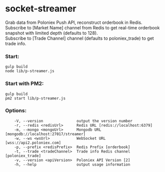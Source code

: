 # socket-streamer
Grab data from Poloniex Push API, reconstruct orderbook in Redis.  
Subscribe to [Market Name] channel from Redis to get real-time orderbook snapshot with limited depth (defaults to 128).  
Subscribe to [Trade Channel] channel (defaults to poloniex_trade) to get trade info.
### Start:
```
gulp build
node lib/p-streamer.js
```
### Start with PM2:
```
gulp build
pm2 start lib/p-streamer.js
```
### Options:
```
    -V, --version               output the version number
    -r, --redis <redisUrl>      Redis URL [redis://localhost:6379]
    -m, --mongo <mongoUrl>      Mongodb URL [mongodb://localhost:27017/streamer]
    -w, --ws <wsUrl>            WebSocket URL [wss://api2.poloniex.com]
    -p, --prefix <redisPrefix>  Redis Prefix [orderbook]
    -t, --trade <tradeChannel>  Trade info Redis channel [poloniex_trade]
    -v, --version <apiVersion>  Poloniex API Version [2]
    -h, --help                  output usage information
```
